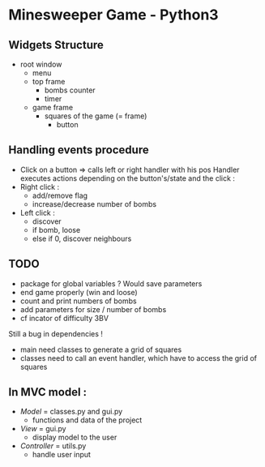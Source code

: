 Minesweeper Game - Python3
==========================

Widgets Structure
-----------------

- root window
	- menu
	- top frame
		- bombs counter
		- timer
	- game frame
		- squares of the game (= frame)
			- button


Handling events procedure
-------------------------
- Click on a button => calls left or right handler with his pos
Handler executes actions depending on the button's/state and the click :
- Right click :
	- add/remove flag
	- increase/decrease number of bombs
- Left click :
	- discover
	- if bomb, loose
	- else if 0, discover neighbours
	


TODO
----

- package for global variables ? Would save parameters
- end game properly (win and loose)
- count and print numbers of bombs
- add parameters for size / number of bombs
- cf incator of difficulty 3BV


Still a bug in dependencies !
- main need classes to generate a grid of squares
- classes need to call an event handler, which have to access the grid of squares

In MVC model :
--------------
- *Model* = classes.py and gui.py
	- functions and data of the project
- *View* = gui.py 
	- display model to the user
- *Controller* = utils.py
	- handle user input
